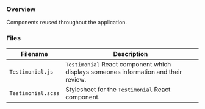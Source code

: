 ### Overview

Components reused throughout the application.

### Files

| Filename                 | Description                                                                               |
|--------------------------|-------------------------------------------------------------------------------------------|
| `Testimonial.js`         | `Testimonial` React component which displays someones information and their review.       |
| `Testimonial.scss`       | Stylesheet for the `Testimonial` React component.                                         |
